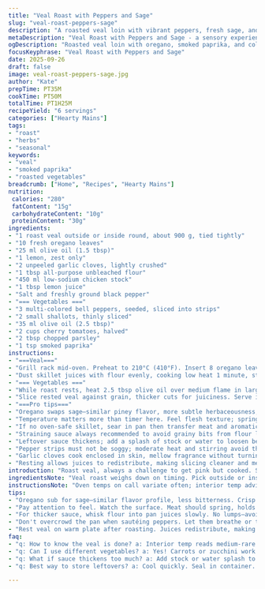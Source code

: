 ```yaml
---
title: "Veal Roast with Peppers and Sage"
slug: "veal-roast-peppers-sage"
description: "A roasted veal loin with vibrant peppers, fresh sage, and tangy lemon. Uses oregano instead of sage for herbal depth and adds smoked paprika for a subtle smoky warmth. Lemon zest brightens the oil-seared meat, while reduced chicken stock sauce balances acidity. Peppers and shallots caramelize slowly. Cherry tomatoes burst juice near the end. Adjust roast timing by feel not clock for consistent pink interior. Pan sauce strained to avoid grit. Allergen free without dairy, nuts or eggs, suitable for delicate diets."
metaDescription: "Veal Roast with Peppers and Sage - a sensory experience with herbaceous depth and tangy lemon, smoky warmth, and vibrant vegetables."
ogDescription: "Roasted veal loin with oregano, smoked paprika, and colorful peppers. Perfect for those wanting a flavorful, allergen-free dish."
focusKeyphrase: "Veal Roast with Peppers and Sage"
date: 2025-09-26
draft: false
image: veal-roast-peppers-sage.jpg
author: "Kate"
prepTime: PT35M
cookTime: PT50M
totalTime: PT1H25M
recipeYield: "6 servings"
categories: ["Hearty Mains"]
tags:
- "roast"
- "herbs"
- "seasonal"
keywords:
- "veal"
- "smoked paprika"
- "roasted vegetables"
breadcrumb: ["Home", "Recipes", "Hearty Mains"]
nutrition: 
 calories: "280"
 fatContent: "15g"
 carbohydrateContent: "10g"
 proteinContent: "30g"
ingredients:
- "1 roast veal outside or inside round, about 900 g, tied tightly"
- "10 fresh oregano leaves"
- "25 ml olive oil (1.5 tbsp)"
- "1 lemon, zest only"
- "2 unpeeled garlic cloves, lightly crushed"
- "1 tbsp all-purpose unbleached flour"
- "450 ml low-sodium chicken stock"
- "1 tbsp lemon juice"
- "Salt and freshly ground black pepper"
- "=== Vegetables ==="
- "3 multi-colored bell peppers, seeded, sliced into strips"
- "2 small shallots, thinly sliced"
- "35 ml olive oil (2.5 tbsp)"
- "2 cups cherry tomatoes, halved"
- "2 tbsp chopped parsley"
- "1 tsp smoked paprika"
instructions:
- "===Veal==="
- "Grill rack mid-oven. Preheat to 210°C (410°F). Insert 8 oregano leaves beneath the string around roast. Season liberally with salt, pepper. Heat oil in heavy oven-safe skillet until shimmer. Sear meat, turning, until browned and skin crisps, about 3–4 minutes per side. Toss in garlic cloves and lemon zest after sear. Transfer skillet to oven immediately. Roast 22–28 minutes. Use an instant-read thermometer in thickest area. Remove at 54°C (129°F) for slight blush medium-rare. Rest on warm plate, loosely tented, 12 minutes. Carryover heat pushes temp upward."
- "Dust skillet juices with flour evenly, cooking low heat 1 minute, stirring constantly—no raw flour taste. Slowly whisk in chicken stock and lemon juice. Bring to steady boil, scraping bottom for crust bits. Reduce heat, simmer gently till sauce thickens and halves, 8–12 minutes. Pass through fine mesh strainer to remove any lumps or cooked herbs. Taste; adjust salt, pepper. Keep warm."
- "=== Vegetables ==="
- "While roast rests, heat 2.5 tbsp olive oil over medium flame in large skillet. Add sliced peppers and shallots. Keep includes space; don’t overcrowd pan or they steam instead of brown. Sauté stirring frequently, edges blister and soften, about 9–11 minutes. Sprinkle smoked paprika early for smoky color and aroma. Toss in cherry tomatoes and parsley last 2 minutes just to warm through, tomatoes shouldn't lose shape, just release hints of juice. Splash lemon juice for brightness right before serving."
- "Slice rested veal against grain, thicker cuts for juiciness. Serve immediately with peppers and drizzle sauce generously. Excellent pairing with crusty bread or buttered polenta."
- "===Pro tips==="
- "Oregano swaps sage—similar piney flavor, more subtle herbaceousness, less bitterness. Smoked paprika adds unexpected complexity and smoky notes without overpowering delicate veal."
- "Temperature matters more than timer here. Feel flesh texture; springs slightly but holds shape when done."
- "If no oven-safe skillet, sear in pan then transfer meat and aromatics to roasting dish. Deglaze original pan separately for sauce."
- "Straining sauce always recommended to avoid grainy bits from flour lumps or herb leaves."
- "Leftover sauce thickens; add a splash of stock or water to loosen before reheating."
- "Pepper strips must not be soggy; moderate heat and stirring avoid this. Keep tomatoes last; they break down quickly and release bright color."
- "Garlic cloves cook enclosed in skin, mellow fragrance without turning bitter."
- "Resting allows juices to redistribute, making slicing cleaner and meat tender rather than dry."
introduction: "Roast veal, always a challenge to get pink but cooked. Skin tight, browned, fragrant—big deal for flavor lock-in. Herb under string, zest in pan; both deliver punch without fuss. Garlic left whole, crushed, gives subtle bass note in sauce. Pan sauce made from meat fond and flour thickened, carefully strained. Peppers caramelized slow with shallots create sweet smokiness; tomatoes pop with acid near the end to cut richness. Fake timing—watch meat texture, not clock, oven variates. Busy cooks, multitask prep veggies while roast rests; practical, no waiting around. Simple swaps infuse new life—oregano here, smoked paprika for depth. Reliable methods build confident cooking. Trust your pans and senses."
ingredientsNote: "Veal roast weighs down on timing. Pick outside or inside round for uniform shape, easier carving. Tying tight holds herbs snug. Oregano leaf substitution here—less bitter than sage, subtler pine note, blends well with smoky paprika, a twist on traditional. Garlic cloves crushed but unpeeled to avoid harsh bitterness, releases mellow background aroma during cooking. Flour thickens sauce but can form lumps — mix well and strain sauce before serving to avoid grainy texture. Chicken stock base chosen for delicate flavor, beef stock could overwhelm. Peppers trimmed to strips for quick sauté, avoiding sogginess if pan crowded. Shallots more delicate than standard onions, better suited for gentle caramelizing. Fresh parsley added last, keeps green color and herbaceous brightness. Use extra lemon juice to lift all elements; acidity balances fat. If dairy included, butter finish enriches sauce but here omitted for allergen considerations."
instructionsNote: "Oven temps on call variate often; interior temp advice is guide, watch meat tension too. After searing veal until a deep golden crust, add lemon zest and garlic to fat in pan before roasting; this gives subtle infused aromatics without burning herbs or lemon. Pan must be ovenproof or use transfer steps carefully. Rest veal loosely covered on warm plate; skipping rest drains juices and toughens texture. Flour stirred into pan juices creates a bechamel-style base for sauce, cook off raw taste fully. Gradual incorporation of stock and acidic lemon juice prevents lumps and curdling. Sauce must bubble steadily to reduce, stirring constantly to avoid burning or sticking. Strain sauce through fine mesh to catch any sediment, especially small herb bits. Vegetables cooked separately—pepper and shallot combination get caramelized edges demonstrating internal sweetness. Add paprika early to toast; tomato and parsley last to avoid overcooking, keeping color and fresh aromas intact. Lemon juice brightens final veg mix and sauce, pulled just before plating. Slice veal against grain with sharp knife—should yield clean cuts and retain juices. Serve without delay while warm; cool meat loses juice and dry texture develops quickly."
tips:
- "Oregano sub for sage—similar flavor profile, less bitterness. Crisp veal surfaces lock in juices. Garlic in skin mellows aroma without bitterness. Sear veal hard, watch color."
- "Pay attention to feel. Watch the surface. Meat should spring, holds shape when done properly. Temperature gauge accuracy crucial, subtle changes in texture signal notifications."
- "For thicker sauce, whisk flour into pan juices slowly. No lumps—avoid raw flour taste too. Strain sauce before serving. Consistency matters for final serving. Use fine mesh."
- "Don't overcrowd the pan when sautéing peppers. Let them breathe or they steam, not brown. Use low-medium heat. Early smoked paprika goes a long way."
- "Rest veal on warm plate after roasting. Juices redistribute, making for cleaner slices. If skips, texture toughens. Slice against grain for juiciness and tenderness."
faq:
- "q: How to know the veal is done? a: Interior temp reads medium-rare at 54°C. Watch texture, springy feel. Center remains pink but holds moisture."
- "q: Can I use different vegetables? a: Yes! Carrots or zucchini work. Just adjust cook times. Sauté as needed—don’t overcook. Maintain texture."
- "q: What if sauce thickens too much? a: Add stock or water splash to loosen. Mix well. Keep monitoring consistency as it cools."
- "q: Best way to store leftovers? a: Cool quickly. Seal in container. Keeps 3 days in fridge. Reheat gently in saucepan, adding liquid if necessary."

---
```

